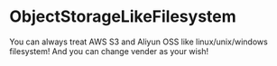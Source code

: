 # ObjectStorageLikeFilesystem
You can always treat AWS S3 and Aliyun OSS like linux/unix/windows filesystem! And you can change vender as your wish!
